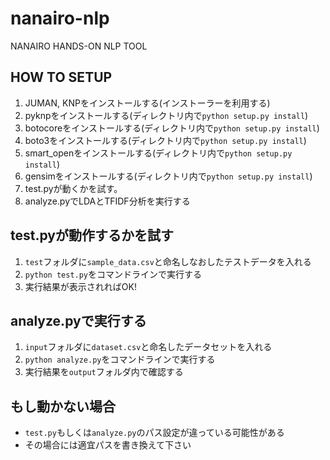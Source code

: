 # nanairo-nlp
NANAIRO HANDS-ON NLP TOOL

## HOW TO SETUP
1. JUMAN, KNPをインストールする(インストーラーを利用する)
1. pyknpをインストールする(ディレクトリ内で`python setup.py install`)
1. botocoreをインストールする(ディレクトリ内で`python setup.py install`)
1. boto3をインストールする(ディレクトリ内で`python setup.py install`)
1. smart_openをインストールする(ディレクトリ内で`python setup.py install`)
1. gensimをインストールする(ディレクトリ内で`python setup.py install`)
1. test.pyが動くかを試す。
1. analyze.pyでLDAとTFIDF分析を実行する

## test.pyが動作するかを試す
1. `test`フォルダに`sample_data.csv`と命名しなおしたテストデータを入れる
1. `python test.py`をコマンドラインで実行する
1. 実行結果が表示されればOK!

## analyze.pyで実行する
1. `input`フォルダに`dataset.csv`と命名したデータセットを入れる
1. `python analyze.py`をコマンドラインで実行する
1. 実行結果を`output`フォルダ内で確認する

## もし動かない場合
* `test.py`もしくは`analyze.py`のパス設定が違っている可能性がある
* その場合には適宜パスを書き換えて下さい
